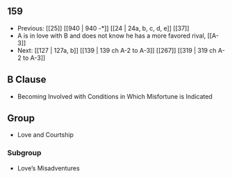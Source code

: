 ## 159
- Previous: [[25]] [[940 | 940 -*]] [[24 | 24a, b, c, d, e]] [[37]] 
- A is in love with B and does not know he has a more favored rival, [[A-3]]
- Next: [[127 | 127a, b]] [[139 | 139 ch A-2 to A-3]] [[267]] [[319 | 319 ch A-2 to A-3]] 

## B Clause
- Becoming Involved with Conditions in Which Misfortune is Indicated

## Group
- Love and Courtship

### Subgroup
- Love’s Misadventures


